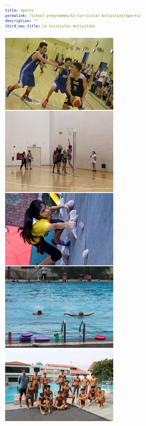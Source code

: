 ```yaml
---
title: Sports
permalink: /school-programmes/Co-Curricular-Activities/Sports/
description: ""
third_nav_title: Co Curricular Activities
---
```

<div>


<div style="float: left">

<a href="https://outramsec.moe.edu.sg/school-programmes/co-curricular-activities/sports/basketball">

<img style="width:70%;height:50%" src="/images/School%20Programmes/Co%20Curricular%20Activities/Sports/BasketBall/B02.jpg">


</a>

</div>

<div>

</div>

</div>

<div>


<div style="float: left">

<a href="https://outramsec.moe.edu.sg/school-programmes/co-curricular-activities/sports/basketball">

<img style="width:70%;height:50%" src="/images/School%20Programmes/Co%20Curricular%20Activities/Sports/Netball/N12.jpg">


</a>

</div>

<div>

</div>

</div>

<div>


<div style="float: left">

<a href="https://outramsec.moe.edu.sg/school-programmes/co-curricular-activities/sports/basketball">

<img style="width:70%;height:50%" src="/images/School%20Programmes/Co%20Curricular%20Activities/Sports/Outram%20Climbing%20Club/C06.jpg">


</a>

</div>

<div>

</div>

</div>

<div>


<div style="float: left">

<a href="https://outramsec.moe.edu.sg/school-programmes/co-curricular-activities/sports/basketball">

<img style="width:70%;height:50%" src="/images/School%20Programmes/Co%20Curricular%20Activities/Sports/Swimming/S01.jpg">


</a>

</div>

<div>

</div>

</div>

<div>


<div style="float: left">

<a href="https://outramsec.moe.edu.sg/school-programmes/co-curricular-activities/sports/basketball">

<img style="width:70%;height:50%" src="/images/School%20Programmes/Co%20Curricular%20Activities/Sports/Water%20Polo/W01.jpg">


</a>

</div>

<div>

</div>

</div>